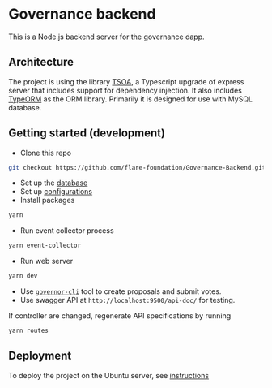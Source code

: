 # Governance backend

This is a Node.js backend server for the governance dapp.

## Architecture

The project is using the library [TSOA](https://tsoa-community.github.io/docs/), a Typescript upgrade of express server that includes support for dependency injection. It also includes [TypeORM](https://typeorm.io) as the ORM library. Primarily it is designed for use with MySQL database.

## Getting started (development)

- Clone this repo 
```bash
git checkout https://github.com/flare-foundation/Governance-Backend.git
```
- Set up the [database](./docs/database.md)
- Set up [configurations](./docs/configurations.md)
- Install packages
```bash
yarn 
````
- Run event collector process
```bash
yarn event-collector
```
- Run web server
```bash
yarn dev
```
- Use [`governor-cli`](./docs/governor-cli.md) tool to create proposals and submit votes.
- Use swagger API at `http://localhost:9500/api-doc/` for testing.

If controller are changed, regenerate API specifications by running
```bash
yarn routes
```

## Deployment 

To deploy the project on the Ubuntu server, see [instructions](./docs/deployment.md)
